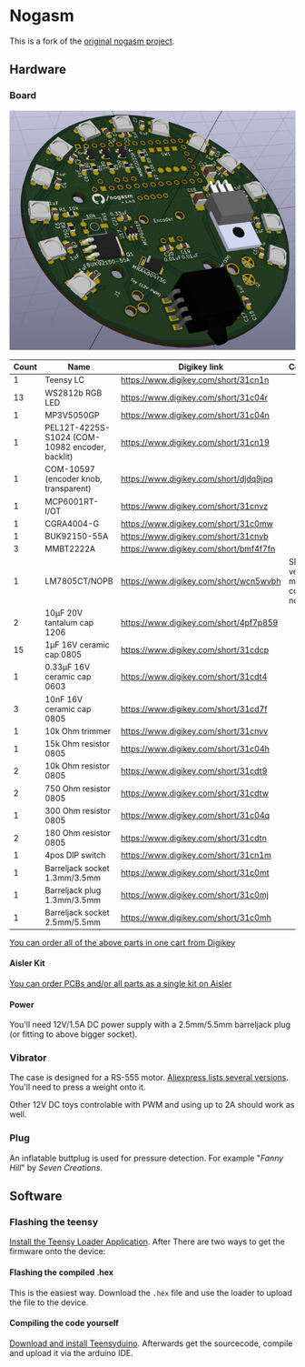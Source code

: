 # Nogasm

This is a fork of the [original nogasm project](https://github.com/nogasm/nogasm).

## Hardware

### Board

![Board render](img/board.png)

Count | Name | Digikey link | Comment |
-----|--------|-------------|---------|
1 | Teensy LC | https://www.digikey.com/short/31cn1n ||
13 | WS2812b RGB LED | https://www.digikey.com/short/31c04r ||
1 | MP3V5050GP | https://www.digikey.com/short/31c04n ||
1 | PEL12T-4225S-S1024 (COM-10982 encoder, backlit) | https://www.digikey.com/short/31cn19 ||
1 | COM-10597 (encoder knob, transparent) | https://www.digikey.com/short/djdq9jpq ||
1 | MCP6001RT-I/OT | https://www.digikey.com/short/31cnvz ||
1 | CGRA4004-G | https://www.digikey.com/short/31c0mw ||
1 | BUK92150-55A | https://www.digikey.com/short/31cnvb ||
3 | MMBT2222A | https://www.digikey.com/short/bmf4f7fn ||
1 | LM7805CT/NOPB | https://www.digikey.com/short/wcn5wvbh | SMD versions more common now |
2 | 10µF 20V tantalum cap 1206 | https://www.digikey.com/short/4pf7p859 || 
15 | 1µF 16V ceramic cap 0805 | https://www.digikey.com/short/31cdcp ||
1 | 0.33µF 16V ceramic cap 0603 | https://www.digikey.com/short/31cdt4 ||
3 | 10nF 16V ceramic cap 0805| https://www.digikey.com/short/31cd7f ||
1 | 10k Ohm trimmer | https://www.digikey.com/short/31cnvv ||
1 | 15k Ohm resistor 0805 | https://www.digikey.com/short/31c04h ||
2 | 10k Ohm resistor 0805 | https://www.digikey.com/short/31cdt9 ||
2 | 750 Ohm resistor 0805 | https://www.digikey.com/short/31cdtw ||
1 | 300 Ohm resistor 0805 | https://www.digikey.com/short/31c04q ||
2 | 180 Ohm resistor 0805 | https://www.digikey.com/short/31cdtn ||
1 | 4pos DIP switch | https://www.digikey.com/short/31cn1m ||
1 | Barreljack socket 1.3mm/3.5mm | https://www.digikey.com/short/31c0mt ||
1 | Barreljack plug 1.3mm/3.5mm | https://www.digikey.com/short/31c0mj ||
1 | Barreljack socket 2.5mm/5.5mm | https://www.digikey.com/short/31c0mh ||

[You can order all of the above parts in one cart from Digikey](https://www.digikey.com/short/d32z5423)

#### Aisler Kit
[You can order PCBs and/or all parts as a single kit on Aisler](https://aisler.net/DunkelRatte/nogasm/board)


#### Power
You'll need 12V/1.5A DC power supply with a 2.5mm/5.5mm barreljack plug (or fitting to above bigger socket).

### Vibrator
The case is designed for a RS-555 motor. [Aliexpress lists several versions](https://www.aliexpress.com/wholesale?SearchText=rs555).
You'll need to press a weight onto it.

Other 12V DC toys controlable with PWM and using up to 2A should work as well.

### Plug
An inflatable buttplug is used for pressure detection. For example "*Fanny Hill*" by *Seven Creations*.


## Software

### Flashing the teensy

[Install the Teensy Loader Application](https://www.pjrc.com/teensy/loader.html).
After There are two ways to get the firmware onto the device:

#### Flashing the compiled .hex
This is the easiest way. Download the `.hex` file and use the loader to upload the file to the device.

#### Compiling the code yourself
[Download and install Teensyduino](https://www.pjrc.com/teensy/td_download.html).
Afterwards get the sourcecode, compile and upload it via the arduino IDE.
